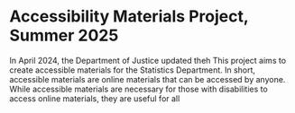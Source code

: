 # Accessibility Materials Project, Summer 2025

In April 2024, the Department of Justice updated theh 
This project aims to create accessible materials for the Statistics Department. In short, accessible materials are online materials that can be accessed by 
anyone. While accessible materials are necessary for those with disabilities to access online materials, they are useful for all
